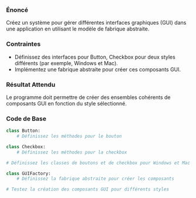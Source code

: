 ### Énoncé

Créez un système pour gérer différentes interfaces graphiques (GUI) dans une application en utilisant le modèle de fabrique abstraite.

### Contraintes

- Définissez des interfaces pour Button, Checkbox pour deux styles différents (par exemple, Windows et Mac).
- Implémentez une fabrique abstraite pour créer ces composants GUI.

### Résultat Attendu

Le programme doit permettre de créer des ensembles cohérents de composants GUI en fonction du style sélectionné.

### Code de Base

```python
class Button:
    # Définissez les méthodes pour le bouton

class Checkbox:
    # Définissez les méthodes pour la checkbox

# Définissez les classes de boutons et de checkbox pour Windows et Mac

class GUIFactory:
    # Définissez la fabrique abstraite pour créer les composants

# Testez la création des composants GUI pour différents styles
```